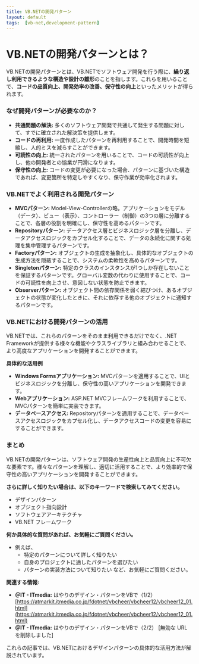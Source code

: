 ```yaml
---
title: VB.NETの開発パターン
layout: default
tags:  [vb-net,development-pattern]
---
```


# VB.NETの開発パターンとは？

VB.NETの開発パターンとは、VB.NETでソフトウェア開発を行う際に、**繰り返し利用できるような構造や設計の雛形**のことを指します。これらを用いることで、**コードの品質向上、開発効率の改善、保守性の向上**といったメリットが得られます。

### なぜ開発パターンが必要なのか？

* **共通問題の解決:** 多くのソフトウェア開発で共通して発生する問題に対して、すでに確立された解決策を提供します。
* **コードの再利用:** 一度作成したパターンを再利用することで、開発時間を短縮し、人的ミスを減らすことができます。
* **可読性の向上:** 統一されたパターンを用いることで、コードの可読性が向上し、他の開発者との協業が円滑になります。
* **保守性の向上:** コードの変更が必要になった場合、パターンに基づいた構造であれば、変更箇所を特定しやすくなり、保守作業が効率化されます。

### VB.NETでよく利用される開発パターン

* **MVCパターン:** Model-View-Controllerの略。アプリケーションをモデル（データ）、ビュー（表示）、コントローラー（制御）の3つの層に分離することで、各層の役割を明確にし、保守性を高めるパターンです。
* **Repositoryパターン:** データアクセス層とビジネスロジック層を分離し、データアクセスロジックをカプセル化することで、データの永続化に関する処理を集中管理するパターンです。
* **Factoryパターン:** オブジェクトの生成を抽象化し、具体的なオブジェクトの生成方法を隠蔽することで、システムの柔軟性を高めるパターンです。
* **Singletonパターン:** 特定のクラスのインスタンスが1つしか存在しないことを保証するパターンです。グローバル変数の代わりに使用することで、コードの可読性を向上させ、意図しない状態を防止できます。
* **Observerパターン:** オブジェクト間の依存関係を弱く結びつけ、あるオブジェクトの状態が変化したときに、それに依存する他のオブジェクトに通知するパターンです。

### VB.NETにおける開発パターンの活用

VB.NETでは、これらのパターンをそのまま利用できるだけでなく、.NET Frameworkが提供する様々な機能やクラスライブラリと組み合わせることで、より高度なアプリケーションを開発することができます。

**具体的な活用例**

* **Windows Formsアプリケーション:** MVCパターンを適用することで、UIとビジネスロジックを分離し、保守性の高いアプリケーションを開発できます。
* **Webアプリケーション:** ASP.NET MVCフレームワークを利用することで、MVCパターンを簡単に実装できます。
* **データベースアクセス:** Repositoryパターンを適用することで、データベースアクセスロジックをカプセル化し、データアクセスコードの変更を容易にすることができます。

### まとめ

VB.NETの開発パターンは、ソフトウェア開発の生産性向上と品質向上に不可欠な要素です。様々なパターンを理解し、適切に活用することで、より効率的で保守性の高いアプリケーションを開発することができます。

**さらに詳しく知りたい場合は、以下のキーワードで検索してみてください。**

* デザインパターン
* オブジェクト指向設計
* ソフトウェアアーキテクチャ
* VB.NET フレームワーク

**何か具体的な質問があれば、お気軽にご質問ください。**

* 例えば、
    * 特定のパターンについて詳しく知りたい
    * 自身のプロジェクトに適したパターンを選びたい
    * パターンの実装方法について知りたい
    など、お気軽にご質問ください。

**関連する情報:**
* **＠IT - ITmedia:** はやりのデザイン・パターンをVBで（1/2） [https://atmarkit.itmedia.co.jp/fdotnet/vbcheer/vbcheer12/vbcheer12_01.html](https://atmarkit.itmedia.co.jp/fdotnet/vbcheer/vbcheer12/vbcheer12_01.html)
* **＠IT - ITmedia:** はやりのデザイン・パターンをVBで（2/2） [無効な URL を削除しました]

これらの記事では、VB.NETにおけるデザインパターンの具体的な活用方法が解説されています。